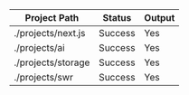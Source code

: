 | Project Path | Status | Output |
| --- | --- | --- | 
| ./projects/next.js | Success | Yes |
| ./projects/ai | Success | Yes |
| ./projects/storage | Success | Yes |
| ./projects/swr | Success | Yes |
